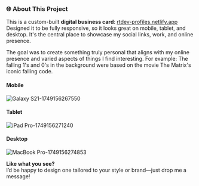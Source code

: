 ### 🌐 About This Project

This is a custom-built **digital business card**: [rtdev-profiles.netlify.app](https://rtdev-profiles.netlify.app/)  
Designed it to be fully responsive, so it looks great on mobile, tablet, and desktop. It's the central place to showcase my social links, work, and online presence.

The goal was to create something truly personal that aligns with my online presence and varied aspects of things I find interesting. 
For example: The falling 1's and 0's in the background were based on the movie The Matrix's iconic falling code.

#### Mobile
![Galaxy S21-1749156267550](https://github.com/user-attachments/assets/aebca4d1-0e54-4146-8563-0b0706f3e00c)

#### Tablet
![iPad Pro-1749156271240](https://github.com/user-attachments/assets/db2fac37-5825-4943-a466-a5df9dcfa780)

#### Desktop
![MacBook Pro-1749156274853](https://github.com/user-attachments/assets/691c8b74-9088-4978-aec7-5f274f832aba)

**Like what you see?**  
I’d be happy to design one tailored to your style or brand—just drop me a message!

